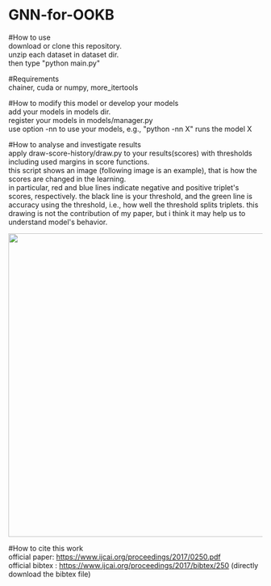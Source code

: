# GNN-for-OOKB  


#How to use  
 download or clone this repository.  
 unzip each dataset in dataset dir.   
 then type "python main.py"  

#Requirements  
 chainer, cuda or numpy, more_itertools  

#How to modify this model or develop your models  
 add your models in models dir.  
 register your models in models/manager.py      
 use option -nn to use your models, e.g., "python -nn X" runs the model X  

#How to analyse and investigate results   
 apply draw-score-history/draw.py to your results(scores) with thresholds including used margins in score functions.      
 this script shows an image (following image is an example), that is how the scores are changed in the learning.   
 in particular, red and blue lines indicate negative and positive triplet's scores, respectively. the black line is your threshold, and the green line is accuracy using the threshold, i.e., how well the threshold splits triplets. this drawing is not the contribution of my paper, but i think it may help us to understand model's behavior.  

<img src="https://user-images.githubusercontent.com/17702908/33366678-4acd11de-d52f-11e7-842c-08bd52ebfce7.png" width="600px">


#How to cite this work  
official paper: https://www.ijcai.org/proceedings/2017/0250.pdf  
official bibtex : https://www.ijcai.org/proceedings/2017/bibtex/250 (directly download the bibtex file)
